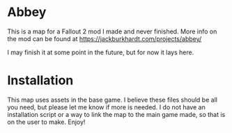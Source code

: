 # Abbey
This is a map for a Fallout 2 mod I made and never finished. More info on the mod can be found at https://jackburkhardt.com/projects/abbey/

I may finish it at some point in the future, but for now it lays here.

# Installation
This map uses assets in the base game. I believe these files should be all you need, but please let me know if more is needed. I do not have an installation script or a way to link the map to the main game made, so that is on the user to make. Enjoy!
